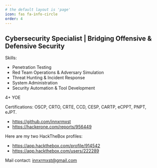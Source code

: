 ```yaml
---
# the default layout is 'page'
icon: fas fa-info-circle
order: 4
---
```


## Cybersecurity Specialist | Bridging Offensive & Defensive Security

Skills:
- Penetration Testing
- Red Team Operations & Adversary Simulation
- Threat Hunting & Incident Response
- System Administration
- Security Automation & Tool Development

4+ YOE

Certifications: OSCP, CRTO, CRTE, CCD, CESP, CARTP, eCPPT, PNPT, eJPT.

- https://github.com/innxrmxst
- https://hackerone.com/reports/956449

Here are my two HackTheBox profiles:

- https://app.hackthebox.com/profile/914542
- https://app.hackthebox.com/users/222289

Mail contact: innxrmxst@gmail.com

